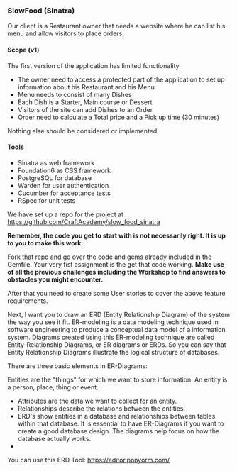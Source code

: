 ### SlowFood (Sinatra)

Our client is a Restaurant owner that needs a website where he can list his menu and allow visitors to place orders.

#### Scope (v1)

The first version of the application has limited functionality

* The owner need to access a protected part of the application to set up information about his Restaurant and his Menu
* Menu needs to consist of many Dishes
* Each Dish is a Starter, Main course or Dessert
* Visitors of the site can add Dishes to an Order
* Order need to calculate a Total price and a Pick up time (30 minutes)

Nothing else should be considered or implemented.

#### Tools
* Sinatra as web framework
* Foundation6 as CSS framework
* PostgreSQL for database
* Warden for user authentication
* Cucumber for acceptance tests
* RSpec for unit tests


We have set up a repo for the project at https://github.com/CraftAcademy/slow_food_sinatra

**Remember, the code you get to start with is not necessarily right. It is up to you to make this work.**

Fork that repo and go over the code and gems already included in the Gemfile. Your very fist assignment is the get that code working. **Make use of all the previous challenges including the Workshop to find answers to obstacles you might encounter.**

After that you need to create some User stories to cover the above feature requirements. 


Next, I want you to draw an ERD (Entity Relationship Diagram) of the system the way you see it fit. ER-modeling is a data modeling technique used in software engineering to produce a conceptual data model of a information system. Diagrams created using this ER-modeling technique are called Entity-Relationship Diagrams, or ER diagrams or ERDs. So you can say that Entity Relationship Diagrams illustrate the logical structure of databases.

There are three basic elements in ER-Diagrams:

Entities are the "things" for which we want to store information. An entity is a person, place, thing or event.
* Attributes are the data we want to collect for an entity.
* Relationships describe the relations between the entities.
* ERD's show entities in a database and relationships between tables within that database. It is essential to have ER-Diagrams if you want to create a good database design. The diagrams help focus on how the database actually works.
* 
You can use this ERD Tool: https://editor.ponyorm.com/







